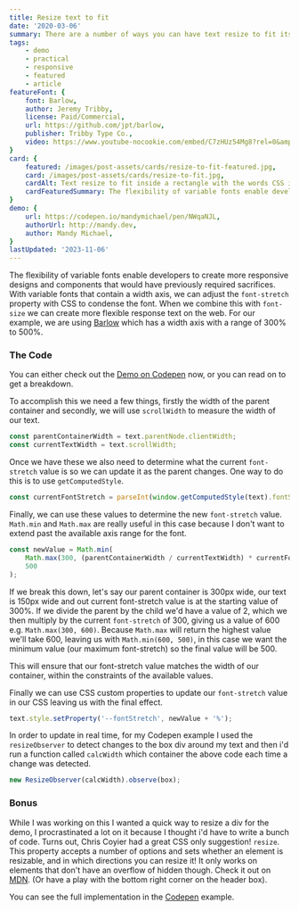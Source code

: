 ```yaml
---
title: Resize text to fit
date: '2020-03-06'
summary: There are a number of ways you can have text resize to fit its parent container, but it's been largely limited to adjusting the font size. The problem with this approach is that making the font smaller is not always the best option for our designs.
tags:
    - demo
    - practical
    - responsive
    - featured
    - article
featureFont: {
    font: Barlow, 
    author: Jeremy Tribby,
    license: Paid/Commercial,
    url: https://github.com/jpt/barlow,
    publisher: Tribby Type Co.,   
    video: https://www.youtube-nocookie.com/embed/C7zHUz54Mg8?rel=0&amp;controls=0&amp;showinfo=0,
}
card: {
    featured: /images/post-assets/cards/resize-to-fit-featured.jpg,
    card: /images/post-assets/cards/resize-to-fit.jpg,
    cardAlt: Text resize to fit inside a rectangle with the words CSS is Awesome, representing the classic CSS overflow joke, but without the overflow,
    cardFeaturedSummary: The flexibility of variable fonts enable developers to create more responsive designs and components that would have previously required  sacrifices. With variable fonts that contain a width axis, we can adjust the font-stretch property with CSS to condense the font. When we combine this with font-size  we can create more flexible response text on the web.
}
demo: {
    url: https://codepen.io/mandymichael/pen/NWqaNJL,
    authorUrl: http://mandy.dev,
    author: Mandy Michael,
}
lastUpdated: '2023-11-06'
---
```


The flexibility of variable fonts enable developers to create more responsive designs and components that would have previously required  sacrifices. With variable fonts that contain a width axis, we can adjust the `font-stretch` property with CSS to condense the font. When we combine this with `font-size` we can create more flexible response text on the web. For our example, we are using [Barlow](https://github.com/jpt/barlow) which has a width axis with a range of 300% to 500%.


### The Code

You can either check out the [Demo on Codepen]( https://codepen.io/mandymichael/pen/NWqaNJL) now, or you can read on to get a breakdown.

To accomplish this we need a few things, firstly the width of the parent container and secondly, we will use `scrollWidth` to measure the width of our text.

```js
const parentContainerWidth = text.parentNode.clientWidth;
const currentTextWidth = text.scrollWidth;
```

Once we have these we also need to determine what the current `font-stretch` value is so we can update it as the parent changes. One way to do this is to use `getComputedStyle`.

```js
const currentFontStretch = parseInt(window.getComputedStyle(text).fontStretch);
```

Finally, we can use these values to determine the new `font-stretch` value. `Math.min` and `Math.max` are really useful in this case because I don't want to extend past the available axis range for the font.

```js
const newValue = Math.min(
    Math.max(300, (parentContainerWidth / currentTextWidth) * currentFontStretch),
    500
);
```

If we break this down, let's say our parent container is 300px wide, our text is 150px wide and out current font-stretch value is at the starting value of 300%. If we divide the parent by the child we'd have a value of 2, which we then multiply by the current `font-stretch` of 300, giving us a value of 600 e.g. `Math.max(300, 600)`. Because `Math.max` will return the highest value we'll take 600, leaving us with `Math.min(600, 500)`, in this case we want the minimum value (our maximum font-stretch) so the final value will be 500.

This will ensure that our font-stretch value matches the width of our container, within the constraints of the available values.

Finally we can use CSS custom properties to update our `font-stretch` value in our CSS leaving us with the final effect.

```js
text.style.setProperty('--fontStretch', newValue + '%');
```

In order to update in real time, for my Codepen example I used the `resizeObserver` to detect changes to the box div around my text and then i'd run a function called `calcWidth` which container the above code each time a change was detected.

```js 
new ResizeObserver(calcWidth).observe(box);
```

### Bonus

While I was working on this I wanted a quick way to resize a div for the demo, I procrastinated a lot on it because I thought i'd have to write a bunch of code. Turns out, Chris Coyier had a great CSS only suggestion! `resize`. This property accepts a number of options and sets whether an element is resizable, and in which directions you can resize it! It only works on elements that don't have an overflow of hidden though. Check it out on [MDN](https://developer.mozilla.org/en-US/docs/Web/CSS/resize). (Or have a play with the bottom right corner on the header box).

You can see the full implementation in the [Codepen](https://codepen.io/mandymichael/pen/NWqaNJL) example.


